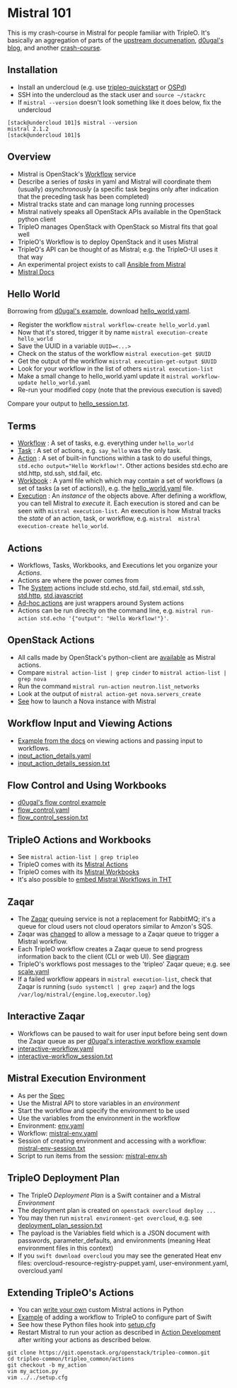 Mistral 101
===========

This is my crash-course in Mistral for people familiar with
TripleO. It's basically an aggregation of parts of the
[upstream documenation](http://docs.openstack.org/developer/mistral/), 
[d0ugal's blog](http://www.dougalmatthews.com/), and another 
[crash-course](https://etherpad.openstack.org/p/tripleo-mistral-crash-course-december-2016).

Installation
------------
- Install an undercloud (e.g. use [tripleo-quickstart](http://docs.openstack.org/developer/tripleo-quickstart) or [OSPd](https://access.redhat.com/documentation/en/red-hat-openstack-platform/10/paged/director-installation-and-usage))
- SSH into the undercloud as the stack user and `source ~/stackrc`
- If `mistral --version` doesn't look something like it does below, fix the undercloud

```
[stack@undercloud 101]$ mistral --version
mistral 2.1.2
[stack@undercloud 101]$ 
```

Overview
--------
- Mistral is OpenStack's [Workflow](https://en.wikipedia.org/wiki/Workflow) service
- Describe a series of _tasks_ in yaml and Mistral will coordinate them (usually) _asynchronously_ (a specific task begins only after indication that the preceding task has been completed)
- Mistral tracks state and can manage long running processes
- Mistral natively speaks all OpenStack APIs available in the OpenStack python client
- TripleO manages OpenStack with OpenStack so Mistral fits that goal well
- TripleO's Workflow is to deploy OpenStack and it uses Mistral
- TripleO's API can be thought of as Mistral; e.g. the TripleO-UI uses it that way
- An experimental project exists to call [Ansible from Mistral](https://github.com/d0ugal/mistral-ansible-actions)
- [Mistral Docs](http://docs.openstack.org/developer/mistral/overview.html) 

Hello World
-----------
Borrowing from [d0ugal's example](http://www.dougalmatthews.com/2016/Nov/18/mistral-workflow-engine),
download [hello_world.yaml](https://github.com/fultonj/mistral/blob/master/101/hello_world.yaml).

- Register the workflow `mistral workflow-create hello_world.yaml`
- Now that it's stored, trigger it by name `mistral execution-create hello_world`
- Save the UUID in a variable `UUID=<...>`
- Check on the status of the workflow `mistral execution-get $UUID`
- Get the output of the workflow `mistral execution-get-output $UUID`
- Look for your workflow in the list of others `mistral execution-list`
- Make a small change to hello_world.yaml update it `mistral workflow-update hello_world.yaml`
- Re-run your modified copy (note that the previous execution is saved)

Compare your output to [hello_session.txt](https://github.com/fultonj/mistral/blob/master/101/hello_session.txt).

Terms
-----
- [Workflow](http://docs.openstack.org/developer/mistral/dsl/dsl_v2.html#workflows) 
  : A set of tasks, e.g. everything under `hello_world`
- [Task](http://docs.openstack.org/developer/mistral/dsl/dsl_v2.html#tasks) 
  : A set of actions, e.g. `say_hello` was the only task. 
- [Action](http://docs.openstack.org/developer/mistral/dsl/dsl_v2.html#actions)
  : A set of built-in functions within a task to do useful things,
  `std.echo output="Hello Workflow!"`. Other actions besides std.echo are std.http, std.ssh, std.fail, etc. 
- [Workbook](http://docs.openstack.org/developer/mistral/dsl/dsl_v2.html#workbooks) 
  : A yaml file which which may contain a set of workflows (a set of
  tasks (a set of actions)), e.g. the [hello_world.yaml](https://github.com/fultonj/mistral/blob/master/101/hello_world.yaml) file. 
- [Execution](http://docs.openstack.org/developer/mistral/terminology/executions.html) 
  : An _instance_ of the objects above. After defining a workflow, you
  can tell Mistral to _execute_ it. Each execution is stored and can
  be seen with `mistral execution-list`. An execution is how Mistral
  tracks the _state_ of an action, task, or workflow, e.g. `mistral 
  mistral execution-create hello_world`. 

Actions
-------
- Workflows, Tasks, Workbooks, and Executions let you organize your _Actions_. 
- Actions are where the power comes from
- The [System](http://docs.openstack.org/developer/mistral/dsl/dsl_v2.html#system-actions) actions include std.echo, std.fail, std.email, std.ssh, [std.http](http://docs.openstack.org/developer/mistral/dsl/dsl_v2.html#std-http), [std.javascript](http://docs.openstack.org/developer/mistral/dsl/dsl_v2.html#std-javascript)
- [Ad-hoc actions](http://docs.openstack.org/developer/mistral/dsl/dsl_v2.html#ad-hoc-actions) are just wrappers around System actions
- Actions can be run direclty on the command line, e.g. `mistral run-action std.echo '{"output": "Hello Workflow!"}'`.

OpenStack Actions
-----------------
- All calls made by OpenStack's python-client are [available](https://github.com/openstack/mistral/blob/master/mistral/actions/openstack/mapping.json) as Mistral actions. 
- Compare `mistral action-list | grep cinder` to `mistral action-list | grep nova`
- Run the command `mistral run-action neutron.list_networks`
- Look at the output of `mistral action-get nova.servers_create`
- [See](http://docs.openstack.org/developer/mistral/dsl/dsl_v2.html#yaml-example) how to launch a Nova instance with Mistral 

Workflow Input and Viewing Actions
----------------------------------
- [Example from the docs](http://docs.openstack.org/developer/mistral/quickstart.html#write-a-workflow) on viewing actions and passing input to workflows.
- [input_action_details.yaml](https://github.com/fultonj/mistral/blob/master/101/input_action_details.yaml) 
- [input_action_details_session.txt](https://github.com/fultonj/mistral/blob/master/101/input_action_details_session.txt)


Flow Control and Using Workbooks
--------------------------------
- [d0ugal's flow control example](http://www.dougalmatthews.com/2017/Jan/09/mistral-flow-control)
- [flow_control.yaml](https://github.com/fultonj/mistral/blob/master/101/flow_control.yaml) 
- [flow_control_session.txt](https://github.com/fultonj/mistral/blob/master/101/flow_control_session.txt)


TripleO Actions and Workbooks
-----------------------------
- See `mistral action-list | grep tripleo`
- TripleO comes with its [Mistral Actions](https://github.com/openstack/tripleo-common/tree/master/tripleo_common/actions) 
- TripleO comes with its [Mistral Workbooks](https://github.com/openstack/tripleo-common/tree/master/workbooks)
- It's also possible to [embed Mistral Workflows in THT](https://review.openstack.org/#/c/404499/6/extraconfig/tasks/tendrl-workflow.yaml)

Zaqar
-----
- The [Zaqar](https://wiki.openstack.org/wiki/Zaqar#Zaqar) queuing service is not a replacement for RabbitMQ; it's a queue for cloud users not cloud operators similar to Amzon's SQS. 
- Zaqar was [changed](https://specs.openstack.org/openstack/zaqar-specs/specs/newton/mistral-notifications.html) to allow a message to a Zaqar queue to trigger a Mistral workflow.
- Each TripleO workflow creates a Zaqar queue to send progress
  information back to the client (CLI or web UI). See [diagram](https://raw.githubusercontent.com/fultonj/mistral/master/101/shardys_mistral_tripleo_slide.png)
- TripleO's workflows post messages to the 'tripleo' Zaqar queue; e.g. see [scale.yaml](https://github.com/openstack/tripleo-common/blob/156d2c/workbooks/scale.yaml#L31)
- If a failed workflow appears in `mistral execution-list`, check that Zaqar is running (`sudo systemctl | grep zaqar`) and the logs `/var/log/mistral/{engine.log,executor.log}`

Interactive Zaqar
-----------------
- Workflows can be paused to wait for user input before being sent down the Zaqar queue as per [d0ugal's interactive workflow example](http://www.dougalmatthews.com/2017/Jan/31/interactive-mistral-workflows-over-zaqar)
- [interactive-workflow.yaml](https://github.com/fultonj/mistral/blob/master/101/interactive-workflow.yaml) 
- [interactive-workflow_session.txt](https://github.com/fultonj/mistral/blob/master/101/interactive-workflow_session.txt)

Mistral Execution Environment
-----------------------------
- As per the [Spec](https://blueprints.launchpad.net/mistral/+spec/mistral-execution-environment)
- Use the Mistral API to store variables in an _environment_
- Start the workflow and specify the environment to be used
- Use the variables from the environment in the workflow
- Environment: [env.yaml](env.yaml)
- Workflow: [mistral-env.yaml](mistral-env.yaml)
- Session of creating environment and accessing with a workflow: [mistral-env-session.txt](mistral-env-session.txt)
- Script to run items from the session: [mistral-env.sh](mistral-env.sh)


TripleO Deployment Plan
-----------------------
- The TripleO _Deployment Plan_ is a Swift container and a Mistral _Environment_
- The deployment plan is created on `openstack overcloud deploy ...`
- You may then run `mistral environment-get overcloud`, e.g. see [deployment_plan_session.txt](https://github.com/fultonj/mistral/blob/master/101/deployment_plan_session.txt)
- The payload is the Variables field which is a JSON document with passwords, parameter_defaults, and environments (meaning Heat environment files in this context)
- If you `swift download overcloud` you may see the generated Heat env files: overcloud-resource-registry-puppet.yaml, user-environment.yaml, overcloud.yaml

Extending TripleO's Actions
---------------------------
- You can [write your own](http://docs.openstack.org/developer/mistral/developer/creating_custom_action.html) custom Mistral actions in Python
- [Example](https://review.openstack.org/#/c/413229) of adding a workflow to TripleO to configure part of Swift
- See how these Python files hook into [setup.cfg](https://github.com/openstack/tripleo-common/blob/master/setup.cfg#L62)
- Restart Mistral to run your action as described in [Action Development](https://github.com/openstack/tripleo-common#action-development) after writing your actions as described below.
```
git clone https://git.openstack.org/openstack/tripleo-common.git
cd tripleo-common/tripleo_common/actions
git checkout -b my_action
vim my_action.py
vim ../../setup.cfg
```

